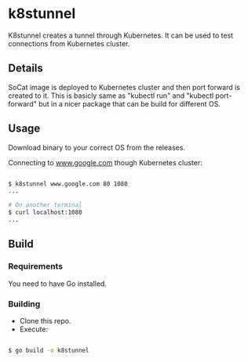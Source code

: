 # k8stunnel

K8stunnel creates a tunnel through Kubernetes. It can be used to test
connections from Kubernetes cluster.

## Details

SoCat image is deployed to Kubernetes cluster and then port forward is created
to it. This is basicly same as "kubectl run" and "kubectl port-forward" but
in a nicer package that can be build for different OS.

## Usage

Download binary to your correct OS from the releases.

Connecting to www.google.com though Kubernetes cluster:

```bash

$ k8stunnel www.google.com 80 1080
...

# On another terminal
$ curl localhost:1080
...
```

## Build

### Requirements

You need to have Go installed.

### Building

* Clone this repo.
* Execute:

```bash

$ go build -o k8stunnel
```
